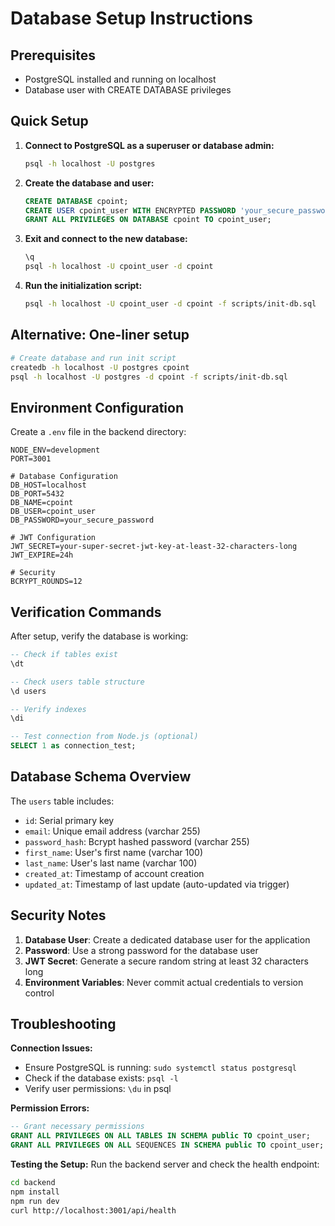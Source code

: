 # Database Setup Instructions

## Prerequisites
- PostgreSQL installed and running on localhost
- Database user with CREATE DATABASE privileges

## Quick Setup

1. **Connect to PostgreSQL as a superuser or database admin:**
   ```bash
   psql -h localhost -U postgres
   ```

2. **Create the database and user:**
   ```sql
   CREATE DATABASE cpoint;
   CREATE USER cpoint_user WITH ENCRYPTED PASSWORD 'your_secure_password';
   GRANT ALL PRIVILEGES ON DATABASE cpoint TO cpoint_user;
   ```

3. **Exit and connect to the new database:**
   ```bash
   \q
   psql -h localhost -U cpoint_user -d cpoint
   ```

4. **Run the initialization script:**
   ```bash
   psql -h localhost -U cpoint_user -d cpoint -f scripts/init-db.sql
   ```

## Alternative: One-liner setup
```bash
# Create database and run init script
createdb -h localhost -U postgres cpoint
psql -h localhost -U postgres -d cpoint -f scripts/init-db.sql
```

## Environment Configuration

Create a `.env` file in the backend directory:
```env
NODE_ENV=development
PORT=3001

# Database Configuration
DB_HOST=localhost
DB_PORT=5432
DB_NAME=cpoint
DB_USER=cpoint_user
DB_PASSWORD=your_secure_password

# JWT Configuration  
JWT_SECRET=your-super-secret-jwt-key-at-least-32-characters-long
JWT_EXPIRE=24h

# Security
BCRYPT_ROUNDS=12
```

## Verification Commands

After setup, verify the database is working:

```sql
-- Check if tables exist
\dt

-- Check users table structure
\d users

-- Verify indexes
\di

-- Test connection from Node.js (optional)
SELECT 1 as connection_test;
```

## Database Schema Overview

The `users` table includes:
- `id`: Serial primary key
- `email`: Unique email address (varchar 255)
- `password_hash`: Bcrypt hashed password (varchar 255)
- `first_name`: User's first name (varchar 100)
- `last_name`: User's last name (varchar 100)
- `created_at`: Timestamp of account creation
- `updated_at`: Timestamp of last update (auto-updated via trigger)

## Security Notes

1. **Database User**: Create a dedicated database user for the application
2. **Password**: Use a strong password for the database user
3. **JWT Secret**: Generate a secure random string at least 32 characters long
4. **Environment Variables**: Never commit actual credentials to version control

## Troubleshooting

**Connection Issues:**
- Ensure PostgreSQL is running: `sudo systemctl status postgresql`
- Check if the database exists: `psql -l`
- Verify user permissions: `\du` in psql

**Permission Errors:**
```sql
-- Grant necessary permissions
GRANT ALL PRIVILEGES ON ALL TABLES IN SCHEMA public TO cpoint_user;
GRANT ALL PRIVILEGES ON ALL SEQUENCES IN SCHEMA public TO cpoint_user;
```

**Testing the Setup:**
Run the backend server and check the health endpoint:
```bash
cd backend
npm install
npm run dev
curl http://localhost:3001/api/health
```